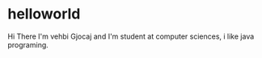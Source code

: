 # helloworld
Hi There
I'm vehbi Gjocaj and I'm student at computer sciences, i like java programing.
